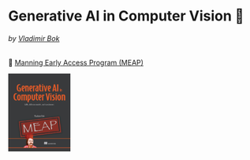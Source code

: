 # Generative AI in Computer Vision 📘
###### by [Vladimir Bok](https://github.com/vbok)

🔗 [Manning Early Access Program (MEAP)](https://www.manning.com/books/generative-ai-in-computer-vision)

<img src="/img/book_cover_MEAP.png" width="25%">
